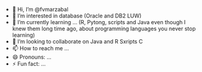 - 👋 Hi, I’m @fvmarzabal
- 👀 I’m interested in database (Oracle and DB2 LUW)
- 🌱 I’m currently learning ... (R, Pytong, scripts and Java even though I knew them long time ago, about programming languages you never stop learning)
- 💞️ I’m looking to collaborate on  Java and R Sxripts C
- 📫 How to reach me ...
- 😄 Pronouns: ...
- ⚡ Fun fact: ...

<!---
fvmarzabal/fvmarzabal is a ✨ special ✨ repository because its `README.md` (this file) appears on your GitHub profile.
You can click the Preview link to take a look at your changes.
--->
